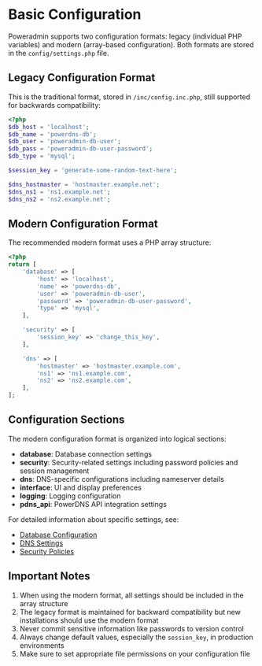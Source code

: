 # Basic Configuration

Poweradmin supports two configuration formats: legacy (individual PHP variables) and modern (array-based configuration).
Both formats are stored in the `config/settings.php` file.

## Legacy Configuration Format

This is the traditional format, stored in `/inc/config.inc.php`, still supported for backwards compatibility:

```php
<?php
$db_host = 'localhost';
$db_name = 'powerdns-db';
$db_user = 'poweradmin-db-user';
$db_pass = 'poweradmin-db-user-password';
$db_type = 'mysql';

$session_key = 'generate-some-random-text-here';

$dns_hostmaster = 'hostmaster.example.net';
$dns_ns1 = 'ns1.example.net';
$dns_ns2 = 'ns2.example.net';
```

## Modern Configuration Format

The recommended modern format uses a PHP array structure:

```php
<?php
return [
    'database' => [
        'host' => 'localhost',
        'name' => 'powerdns-db',
        'user' => 'poweradmin-db-user',
        'password' => 'poweradmin-db-user-password',
        'type' => 'mysql',
    ],

    'security' => [
        'session_key' => 'change_this_key',
    ],

    'dns' => [
        'hostmaster' => 'hostmaster.example.com',
        'ns1' => 'ns1.example.com',
        'ns2' => 'ns2.example.com',
    ],
];
```

## Configuration Sections

The modern configuration format is organized into logical sections:

- **database**: Database connection settings
- **security**: Security-related settings including password policies and session management
- **dns**: DNS-specific configurations including nameserver details
- **interface**: UI and display preferences
- **logging**: Logging configuration
- **pdns_api**: PowerDNS API integration settings

For detailed information about specific settings, see:

- [Database Configuration](database.md)
- [DNS Settings](dns-settings.md)
- [Security Policies](security-policies.md)

## Important Notes

1. When using the modern format, all settings should be included in the array structure
2. The legacy format is maintained for backward compatibility but new installations should use the modern format
3. Never commit sensitive information like passwords to version control
4. Always change default values, especially the `session_key`, in production environments
5. Make sure to set appropriate file permissions on your configuration file
